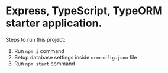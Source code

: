 # Express, TypeScript, TypeORM starter application.
        
Steps to run this project:

1. Run `npm i` command
2. Setup database settings inside `ormconfig.json` file
3. Run `npm start` command
